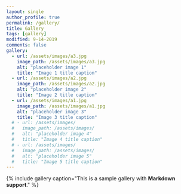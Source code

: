 ```yaml
---
layout: single
author_profile: true
permalink: /gallery/
title: Gallery
tags: [gallery]
modified: 9-14-2019
comments: false
gallery:
  - url: /assets/images/a3.jpg
    image_path: /assets/images/a3.jpg
    alt: "placeholder image 1"
    title: "Image 1 title caption"
  - url: /assets/images/a2.jpg
    image_path: /assets/images/a2.jpg
    alt: "placeholder image 2"
    title: "Image 2 title caption"
  - url: /assets/images/a1.jpg
    image_path: /assets/images/a1.jpg
    alt: "placeholder image 3"
    title: "Image 3 title caption"  
  # - url: /assets/images/
  #   image_path: /assets/images/
  #   alt: "placeholder image 4"
  #   title: "Image 4 title caption"
  # - url: /assets/images/
  #   image_path: /assets/images/
  #   alt: "placeholder image 5"
  #   title: "Image 5 title caption"    
---
```


{% include gallery caption="This is a sample gallery with **Markdown support**." %}

